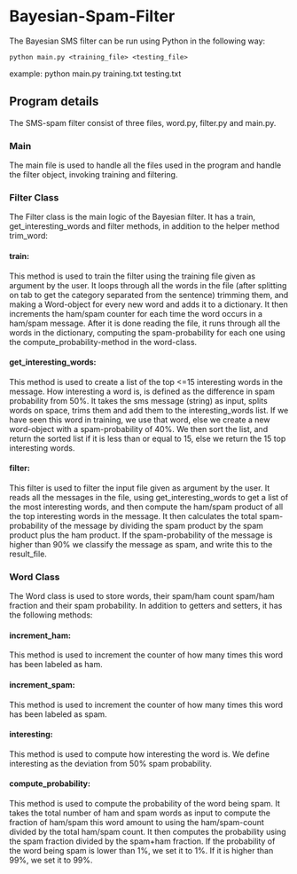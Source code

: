 Bayesian-Spam-Filter
====================

The Bayesian SMS filter can be run using Python in the following way:

    python main.py <training_file> <testing_file>

example:
    python main.py training.txt testing.txt


## Program details
The SMS-spam filter consist of three files, word.py, filter.py and main.py. 

### Main
The main file is used to handle all the files used in the program and handle the filter object, invoking training and filtering.

### Filter Class
The Filter class is the main logic of the Bayesian filter. It has a train, get_interesting_words and filter methods, in addition to the helper method trim_word:

#### train:
This method is used to train the filter using the training file given as argument by the user. It loops through all the words in the file (after splitting on tab to get the category separated from the sentence) trimming them, and making a Word-object for every new word and adds it to a dictionary. It then increments the ham/spam counter for each time the word occurs in a ham/spam message. After it is done reading the file, it runs through all the words in the dictionary, computing the spam-probability for each one using the compute_probability-method in the word-class.

#### get_interesting_words:
This method is used to create a list of the top <=15 interesting words in the message. How interesting a word is, is defined as the difference in spam probability from 50%. It takes the sms message (string) as input, splits words on space, trims them and add them to the interesting_words list. If we have seen this word in training, we use that word, else we create a new word-object with a spam-probability of 40%. We then sort the list, and return the sorted list if it is less than or equal to 15, else we return the 15 top interesting words.

#### filter:
This filter is used to filter the input file given as argument by the user. It reads all the messages in the file, using get_interesting_words to get a list of the most interesting words, and then compute the ham/spam product of all the top interesting words in the message. It then calculates the total spam-probability of the message by dividing the spam product by the spam product plus the ham product. If the spam-probability of the message is higher than 90% we classify the message as spam, and write this to the result_file.

### Word Class
The Word class is used to store words, their spam/ham count spam/ham fraction and their spam probability. In addition to getters and setters, it has the following methods:

#### increment_ham:
This method is used to increment the counter of how many times this word has been labeled as ham.

#### increment_spam:
This method is used to increment the counter of how many times this word has been labeled as spam.

#### interesting:
This method is used to compute how interesting the word is. We define interesting as the deviation from 50% spam probability.

#### compute_probability:
This method is used to compute the probability of the word being spam. It takes the total number of ham and spam words as input to compute the fraction of ham/spam this word amount to using the ham/spam-count divided by the total ham/spam count. It then computes the probability using the spam fraction divided by the spam+ham fraction. If the probability of the word being spam is lower than 1%, we set it to 1%. If it is higher than 99%, we set it to 99%.

